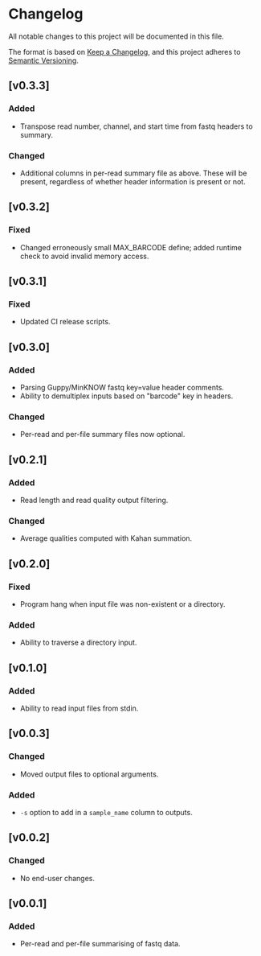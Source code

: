 # Changelog
All notable changes to this project will be documented in this file.

The format is based on [Keep a Changelog](https://keepachangelog.com/en/1.0.0/),
and this project adheres to [Semantic Versioning](https://semver.org/spec/v2.0.0.html).

## [v0.3.3]
### Added
- Transpose read number, channel, and start time from fastq headers to summary.
### Changed
- Additional columns in per-read summary file as above. These will be present,
  regardless of whether header information is present or not.

## [v0.3.2]
### Fixed
- Changed erroneously small MAX_BARCODE define; added runtime check to avoid
  invalid memory access.

## [v0.3.1]
### Fixed
- Updated CI release scripts.

## [v0.3.0]
### Added
- Parsing Guppy/MinKNOW fastq key=value header comments.
- Ability to demultiplex inputs based on "barcode" key in headers.
### Changed
- Per-read and per-file summary files now optional.

## [v0.2.1]
### Added
- Read length and read quality output filtering.
### Changed
- Average qualities computed with Kahan summation.

## [v0.2.0]
### Fixed
- Program hang when input file was non-existent or a directory.
### Added
- Ability to traverse a directory input.

## [v0.1.0]
### Added
- Ability to read input files from stdin.

## [v0.0.3]
### Changed
- Moved output files to optional arguments.
### Added
- `-s` option to add in a `sample_name` column to outputs.

## [v0.0.2]
### Changed
- No end-user changes.

## [v0.0.1]
### Added
- Per-read and per-file summarising of fastq data.

